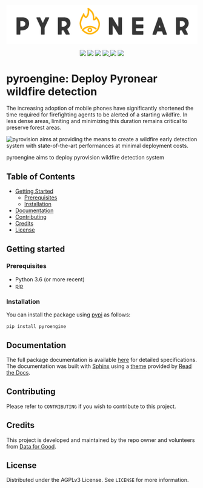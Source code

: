 ![PyroNear Logo](docs/source/_static/img/pyronear-logo-dark.png)

<p align="center">
    <a href="LICENSE" alt="License">
        <img src="https://img.shields.io/badge/License-AGPL%20v3-blue.svg" /></a>
    <a href="https://www.codacy.com/manual/frgfm/pyronear?utm_source=github.com&amp;utm_medium=referral&amp;utm_content=pyronear/pyro-engine&amp;utm_campaign=Badge_Grade">
        <img src="https://app.codacy.com/project/badge/Grade/55423de221b14b18a5e35804574d5d5a"/></a>
    <a href="https://github.com/pyronear/pyro-engine/actions?query=workflow%3Apython-package">
        <img src="https://github.com/pyronear/pyro-engine/workflows/python-package/badge.svg" /></a>
    <a href="https://codecov.io/gh/pyronear/pyro-engine">
  		<img src="https://codecov.io/gh/pyronear/pyro-engine/branch/master/graph/badge.svg" />
	</a>
    <a href="https://pyronear.github.io/pyro-engine">
  		<img src="https://img.shields.io/badge/docs-available-blue.svg" /></a>
    <a href="https://pypi.org/project/pyroengine/" alt="Pypi">
        <img src="https://img.shields.io/badge/pypi-v0.1.0-blue.svg" /></a>
</p>



# pyroengine: Deploy Pyronear wildfire detection

The increasing adoption of mobile phones have significantly shortened the time required for firefighting agents to be alerted of a starting wildfire. In less dense areas, limiting and minimizing this duration remains critical to preserve forest areas.

![pyrovision](https://github.com/pyronear/pyro-vision) aims at providing the means to create a wildfire early detection system with state-of-the-art performances at minimal deployment costs.

pyroengine aims to deploy pyrovision wildfire detection system



## Table of Contents

* [Getting Started](#getting-started)
  * [Prerequisites](#prerequisites)
  * [Installation](#installation)
* [Documentation](#documentation)
* [Contributing](#contributing)
* [Credits](#credits)
* [License](#license)



## Getting started

### Prerequisites

- Python 3.6 (or more recent)
- [pip](https://pip.pypa.io/en/stable/)

### Installation

You can install the package using [pypi](https://pypi.org/project/pyronear/) as follows:

```shell
pip install pyroengine
```

## Documentation

The full package documentation is available [here](https://pyronear.github.io/pyro-engine/) for detailed specifications. The documentation was built with [Sphinx](https://www.sphinx-doc.org) using a [theme](https://github.com/readthedocs/sphinx_rtd_theme) provided by [Read the Docs](https://readthedocs.org).



## Contributing

Please refer to `CONTRIBUTING` if you wish to contribute to this project.



## Credits

This project is developed and maintained by the repo owner and volunteers from [Data for Good](https://dataforgood.fr/).



## License

Distributed under the AGPLv3 License. See `LICENSE` for more information.
